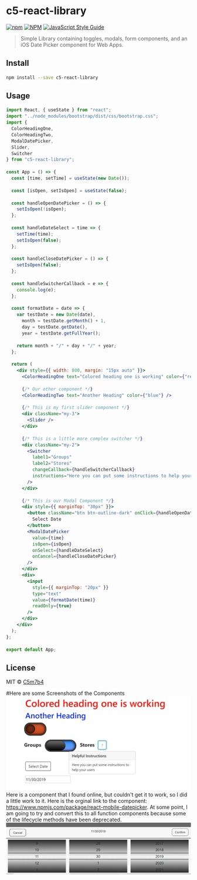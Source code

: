 # c5-react-library

[![npm](https://img.shields.io/badge/npm-v0.10.0-orange)](https://www.npmjs.com/package/c5-react-library)
[![NPM](https://img.shields.io/npm/v/c5-react-library.svg)](https://www.npmjs.com/package/c5-react-library)
[![JavaScript Style Guide](https://img.shields.io/badge/code_style-standard-brightgreen.svg)](https://standardjs.com)

> Simple Library containing toggles, modals, form components, and an iOS Date Picker component for Web Apps.

## Install

```bash
npm install --save c5-react-library
```

## Usage

```jsx
import React, { useState } from "react";
import "../node_modules/bootstrap/dist/css/bootstrap.css";
import {
  ColorHeadingOne,
  ColorHeadingTwo,
  ModalDatePicker,
  Slider,
  Switcher
} from "c5-react-library";

const App = () => {
  const [time, setTime] = useState(new Date());

  const [isOpen, setIsOpen] = useState(false);

  const handleOpenDatePicker = () => {
    setIsOpen(!isOpen);
  };

  const handleDateSelect = time => {
    setTime(time);
    setIsOpen(false);
  };

  const handleCloseDatePicker = () => {
    setIsOpen(false);
  };

  const handleSwitcherCallback = e => {
    console.log(e);
  };

  const formatDate = date => {
    var testDate = new Date(date),
      month = testDate.getMonth() + 1,
      day = testDate.getDate(),
      year = testDate.getFullYear();

    return month + "/" + day + "/" + year;
  };

  return (
    <div style={{ width: 800, margin: "15px auto" }}>
      <ColorHeadingOne text="Colored heading one is working" color={"red"} />

      {/* Our other component */}
      <ColorHeadingTwo text="Another Heading" color={"blue"} />

      {/* This is my first slider component */}
      <div className="my-3">
        <Slider />
      </div>

      {/* This is a little more complex switcher */}
      <div className="my-2">
        <Switcher
          label1="Groups"
          label2="Stores"
          changeCallback={handleSwitcherCallback}
          instructions="Here you can put some instructions to help your users"
        />
      </div>

      {/* This is our Modal Component */}
      <div style={{ marginTop: "30px" }}>
        <button className="btn btn-outline-dark" onClick={handleOpenDatePicker}>
          Select Date
        </button>
        <ModalDatePicker
          value={time}
          isOpen={isOpen}
          onSelect={handleDateSelect}
          onCancel={handleCloseDatePicker}
        />
      </div>
      <div>
        <input
          style={{ marginTop: "20px" }}
          type="text"
          value={formatDate(time)}
          readOnly={true}
        />
      </div>
    </div>
  );
};

export default App;
```

## License

MIT © [C5m7b4](https://github.com/C5m7b4)

#Here are some Screenshots of the Components
![Image of the Basics](https://github.com/C5m7b4/c5-react-library/blob/master/github/sample-image-1.png)
Here is a component that I found online, but couldn't get it to work, so I did a little work to it. Here is the orginal link to the component: https://www.npmjs.com/package/react-mobile-datepicker.
At some point, I am going to try and convert this to all function components because some of the lifecycle methods have been deprecated.
![Image of the DatePicker modified](https://github.com/C5m7b4/c5-react-library/blob/master/github/datepicker.png)
